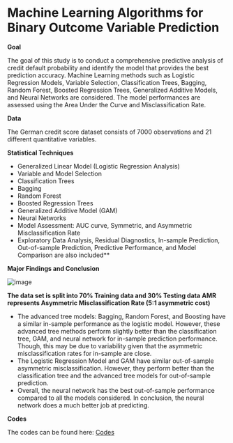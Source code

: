 # Machine Learning Algorithms for Binary Outcome Variable Prediction

**Goal**

The goal of this study is to conduct a comprehensive predictive analysis of credit default probability and identify the model that provides the best prediction accuracy. Machine Learning methods such as Logistic Regression Models, Variable Selection, Classification Trees, Bagging, Random Forest, Boosted Regression Trees, Generalized Additive Models, and Neural Networks are considered. The model performances are assessed using the Area Under the Curve and Misclassification Rate.


**Data**

The German credit score dataset consists of 7000 observations and 21 different quantitative variables. 

**Statistical Techniques**

* Generalized Linear Model (Logistic Regression Analysis)
* Variable and Model Selection 
* Classification Trees
* Bagging
* Random Forest
* Boosted Regression Trees
* Generalized Additive Model (GAM)
* Neural Networks
* Model Assessment: AUC curve, Symmetric, and Asymmetric Misclassification Rate
* Exploratory Data Analysis, Residual Diagnostics, In-sample Prediction, Out-of-sample Prediction, Predictive Performance, and Model Comparison are also included**


**Major Findings and Conclusion**

![image](https://github.com/saidatsanni/Machine-Learning-Algorithms-for-Binary-Outcome-Variable/assets/139437600/e95105a6-3ffe-4298-a641-8743dc392792)


**The data set is split into 70% Training data and 30% Testing data**
**AMR represents Asymmetric Misclassification Rate (5:1 asymmetric cost)**

* The advanced tree models: Bagging, Random Forest, and Boosting have a similar in-sample performance as the logistic model. However, these advanced tree methods perform slightly better than the classification tree, GAM, and neural network for in-sample prediction performance. Though, this may be due to variability given that the asymmetric misclassification rates for in-sample are close.
* The Logistic Regression Model and GAM have similar out-of-sample asymmetric misclassification. However, they perform better than the classification tree and the advanced tree models for out-of-sample prediction.
* Overall, the neural network has the best out-of-sample performance compared to all the models considered. In conclusion, the neural network does a much better job at predicting.


**Codes**

The codes can be found here: [Codes](https://github.com/saidatsanni/Machine-Learning-Models-on-Boston-Housing-Data/blob/0b304a99c9f387ad17593c0754721ffb939d45b0/Main/Machine%20Learning%20on%20Boston%20Housing%20Data.R)

